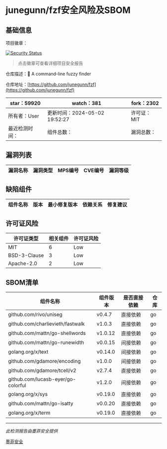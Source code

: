 # junegunn/fzf安全风险及SBOM

## 基础信息

项目徽章：

[![Security Status](https://www.murphysec.com/platform3/v31/badge/1786101879567085568.svg)](https://www.murphysec.com/console/report/1738990667777638400/1786101879567085568)

> 点击徽章可查看详细项目安全报告

仓库描述：:cherry_blossom: A command-line fuzzy finder

仓库地址：[https://github.com/junegunn/fzf](https://github.com/junegunn/fzf)

| star：59920 | watch：381 | fork：2302 |
| ----------- | -------------- | ------------ |
| 所有者：User | 更新时间：2024-05-02 19:52:27 | 许可证：MIT |
| 最近检测时间： | 组件总数： | 漏洞总数： |




## 漏洞列表

| 漏洞名称 | 漏洞类型 | MPS编号 | CVE编号 | 漏洞等级 |
| ------- | ------ | ------- | ------ | ----- |





## 缺陷组件

| 组件名称 | 版本 | 最小修复版本 | 依赖关系 | 修复建议 |
| -------- | ---- | ------------ | -------- | -------- |





## 许可证风险

| 许可证类型 | 相关组件 | 许可证风险 |
| ---------- | -------- | ---------- |
|MIT|6|Low|
|BSD-3-Clause|3|Low|
|Apache-2.0|2|Low|




## SBOM清单

| 组件名称 | 组件版本 | 是否直接依赖 | 仓库 |
| -------- | -------- | ------------ | ---- |
|github.com/rivo/uniseg|v0.4.7|直接依赖|go|
|github.com/charlievieth/fastwalk|v1.0.3|直接依赖|go|
|github.com/mattn/go-shellwords|v1.0.12|直接依赖|go|
|github.com/mattn/go-runewidth|v0.0.15|间接依赖|go|
|golang.org/x/text|v0.14.0|间接依赖|go|
|github.com/gdamore/encoding|v1.0.0|间接依赖|go|
|github.com/gdamore/tcell/v2|v2.7.4|直接依赖|go|
|github.com/lucasb-eyer/go-colorful|v1.2.0|间接依赖|go|
|golang.org/x/sys|v0.19.0|直接依赖|go|
|github.com/mattn/go-isatty|v0.0.20|直接依赖|go|
|golang.org/x/term|v0.19.0|直接依赖|go|


------

*此检测报告由墨菲安全提供*

[墨菲安全](www.murphysec.com)